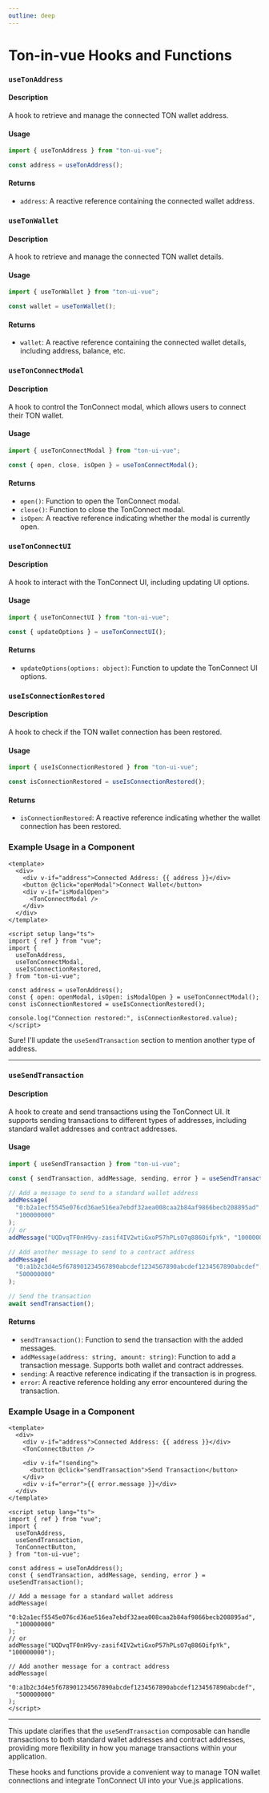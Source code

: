 ```yaml
---
outline: deep
---
```


# Ton-in-vue Hooks and Functions

### `useTonAddress`

#### Description

A hook to retrieve and manage the connected TON wallet address.

#### Usage

```typescript
import { useTonAddress } from "ton-ui-vue";

const address = useTonAddress();
```

#### Returns

- `address`: A reactive reference containing the connected wallet address.

### `useTonWallet`

#### Description

A hook to retrieve and manage the connected TON wallet details.

#### Usage

```typescript
import { useTonWallet } from "ton-ui-vue";

const wallet = useTonWallet();
```

#### Returns

- `wallet`: A reactive reference containing the connected wallet details, including address, balance, etc.

### `useTonConnectModal`

#### Description

A hook to control the TonConnect modal, which allows users to connect their TON wallet.

#### Usage

```typescript
import { useTonConnectModal } from "ton-ui-vue";

const { open, close, isOpen } = useTonConnectModal();
```

#### Returns

- `open()`: Function to open the TonConnect modal.
- `close()`: Function to close the TonConnect modal.
- `isOpen`: A reactive reference indicating whether the modal is currently open.

### `useTonConnectUI`

#### Description

A hook to interact with the TonConnect UI, including updating UI options.

#### Usage

```typescript
import { useTonConnectUI } from "ton-ui-vue";

const { updateOptions } = useTonConnectUI();
```

#### Returns

- `updateOptions(options: object)`: Function to update the TonConnect UI options.

### `useIsConnectionRestored`

#### Description

A hook to check if the TON wallet connection has been restored.

#### Usage

```typescript
import { useIsConnectionRestored } from "ton-ui-vue";

const isConnectionRestored = useIsConnectionRestored();
```

#### Returns

- `isConnectionRestored`: A reactive reference indicating whether the wallet connection has been restored.

### Example Usage in a Component

```vue
<template>
  <div>
    <div v-if="address">Connected Address: {{ address }}</div>
    <button @click="openModal">Connect Wallet</button>
    <div v-if="isModalOpen">
      <TonConnectModal />
    </div>
  </div>
</template>

<script setup lang="ts">
import { ref } from "vue";
import {
  useTonAddress,
  useTonConnectModal,
  useIsConnectionRestored,
} from "ton-ui-vue";

const address = useTonAddress();
const { open: openModal, isOpen: isModalOpen } = useTonConnectModal();
const isConnectionRestored = useIsConnectionRestored();

console.log("Connection restored:", isConnectionRestored.value);
</script>
```

Sure! I'll update the `useSendTransaction` section to mention another type of address.

---

### `useSendTransaction`

#### Description

A hook to create and send transactions using the TonConnect UI. It supports sending transactions to different types of addresses, including standard wallet addresses and contract addresses.

#### Usage

```typescript
import { useSendTransaction } from "ton-ui-vue";

const { sendTransaction, addMessage, sending, error } = useSendTransaction();

// Add a message to send to a standard wallet address
addMessage(
  "0:b2a1ecf5545e076cd36ae516ea7ebdf32aea008caa2b84af9866becb208895ad",
  "100000000"
);
// or
addMessage("UQDvqTF0nH9vy-zasif4IV2wtiGxoP57hPLsO7q886OifpYk", "100000000");

// Add another message to send to a contract address
addMessage(
  "0:a1b2c3d4e5f678901234567890abcdef1234567890abcdef1234567890abcdef",
  "500000000"
);

// Send the transaction
await sendTransaction();
```

#### Returns

- `sendTransaction()`: Function to send the transaction with the added messages.
- `addMessage(address: string, amount: string)`: Function to add a transaction message. Supports both wallet and contract addresses.
- `sending`: A reactive reference indicating if the transaction is in progress.
- `error`: A reactive reference holding any error encountered during the transaction.

### Example Usage in a Component

```vue
<template>
  <div>
    <div v-if="address">Connected Address: {{ address }}</div>
    <TonConnectButton />

    <div v-if="!sending">
      <button @click="sendTransaction">Send Transaction</button>
    </div>
    <div v-if="error">{{ error.message }}</div>
  </div>
</template>

<script setup lang="ts">
import { ref } from "vue";
import {
  useTonAddress,
  useSendTransaction,
  TonConnectButton,
} from "ton-ui-vue";

const address = useTonAddress();
const { sendTransaction, addMessage, sending, error } = useSendTransaction();

// Add a message for a standard wallet address
addMessage(
  "0:b2a1ecf5545e076cd36ae516ea7ebdf32aea008caa2b84af9866becb208895ad",
  "100000000"
);
// or
addMessage("UQDvqTF0nH9vy-zasif4IV2wtiGxoP57hPLsO7q886OifpYk", "100000000");

// Add another message for a contract address
addMessage(
  "0:a1b2c3d4e5f678901234567890abcdef1234567890abcdef1234567890abcdef",
  "500000000"
);
</script>
```

---

This update clarifies that the `useSendTransaction` composable can handle transactions to both standard wallet addresses and contract addresses, providing more flexibility in how you manage transactions within your application.

These hooks and functions provide a convenient way to manage TON wallet connections and integrate TonConnect UI into your Vue.js applications.
